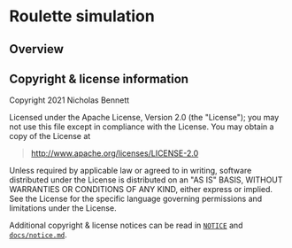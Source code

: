 # Roulette simulation

## Overview

## Copyright & license information

Copyright 2021 Nicholas Bennett

Licensed under the Apache License, Version 2.0 (the "License");
you may not use this file except in compliance with the License.
You may obtain a copy of the License at

> <http://www.apache.org/licenses/LICENSE-2.0>

Unless required by applicable law or agreed to in writing, software
distributed under the License is distributed on an "AS IS" BASIS,
WITHOUT WARRANTIES OR CONDITIONS OF ANY KIND, either express or implied.
See the License for the specific language governing permissions and
limitations under the License.

Additional copyright & license notices can be read in [`NOTICE`](NOTICE) and [`docs/notice.md`](docs/notice.md). 